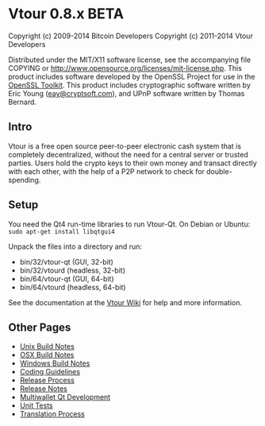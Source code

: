 Vtour 0.8.x BETA
====================

Copyright (c) 2009-2014 Bitcoin Developers
Copyright (c) 2011-2014 Vtour Developers

Distributed under the MIT/X11 software license, see the accompanying
file COPYING or http://www.opensource.org/licenses/mit-license.php.
This product includes software developed by the OpenSSL Project for use in the [OpenSSL Toolkit](http://www.openssl.org/). This product includes
cryptographic software written by Eric Young ([eay@cryptsoft.com](mailto:eay@cryptsoft.com)), and UPnP software written by Thomas Bernard.


Intro
---------------------
Vtour is a free open source peer-to-peer electronic cash system that is
completely decentralized, without the need for a central server or trusted
parties.  Users hold the crypto keys to their own money and transact directly
with each other, with the help of a P2P network to check for double-spending.


Setup
---------------------
You need the Qt4 run-time libraries to run Vtour-Qt. On Debian or Ubuntu:
	`sudo apt-get install libqtgui4`

Unpack the files into a directory and run:

- bin/32/vtour-qt (GUI, 32-bit)
- bin/32/vtourd (headless, 32-bit)
- bin/64/vtour-qt (GUI, 64-bit)
- bin/64/vtourd (headless, 64-bit)

See the documentation at the [Vtour Wiki](http://vtour.info)
for help and more information.


Other Pages
---------------------
- [Unix Build Notes](build-unix.md)
- [OSX Build Notes](build-osx.md)
- [Windows Build Notes](build-msw.md)
- [Coding Guidelines](coding.md)
- [Release Process](release-process.md)
- [Release Notes](release-notes.md)
- [Multiwallet Qt Development](multiwallet-qt.md)
- [Unit Tests](unit-tests.md)
- [Translation Process](translation_process.md)
